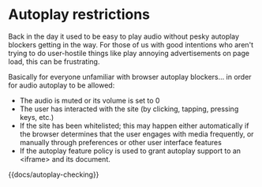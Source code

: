 # Autoplay restrictions

Back in the day it used to be easy to play audio without pesky autoplay blockers getting in the way. For those of us with good intentions who aren't trying to do user-hostile things like play annoying advertisements on page load, this can be frustrating.

Basically for everyone unfamiliar with browser autoplay blockers… in order for audio autoplay to be allowed:

  - The audio is muted or its volume is set to 0
  - The user has interacted with the site (by clicking, tapping, pressing keys, etc.)
  - If the site has been whitelisted; this may happen either automatically if the browser determines that the user engages with media frequently, or manually through preferences or other user interface features
  - If the autoplay feature policy is used to grant autoplay support to an \<iframe\> and its document.


{{docs/autoplay-checking}}
